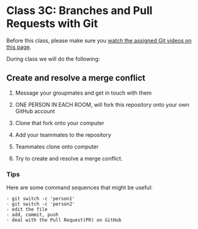 # Class 3C: Branches and Pull Requests with Git

Before this class, please make sure you [watch the assigned Git videos on this page](../videos.md).

During class we will do the following:

## Create and resolve a merge conflict

1. Message your groupmates and get in touch with them

2. ONE PERSON IN EACH ROOM, will fork this repository onto your own GitHub account

3. Clone that fork onto your computer

4. Add your teammates to the repository

5. Teammates clone onto computer

6. Try to create and resolve a merge conflict.

### Tips
Here are some command sequences that might be useful:

```
- git switch -c 'person1'
- git switch -c 'person2'
- edit the file
- add, commit, push
- deal with the Pull Request(PR) on GitHub
```